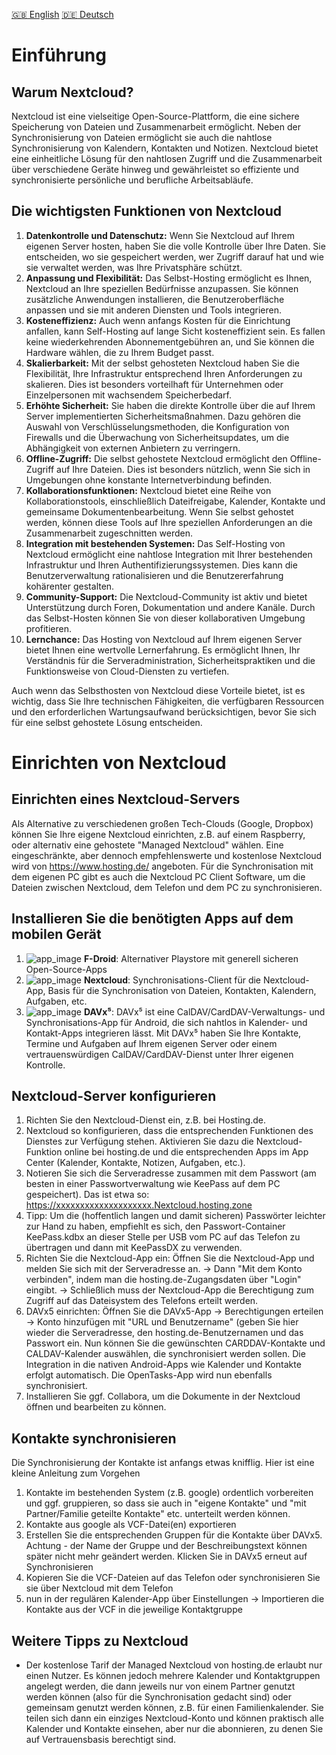 [:uk: English](README.md) [:de: Deutsch](README_de.md) 

# Einführung

## Warum Nextcloud?

Nextcloud ist eine vielseitige Open-Source-Plattform, die eine sichere Speicherung von Dateien und Zusammenarbeit ermöglicht. Neben der Synchronisierung von Dateien ermöglicht sie auch die nahtlose Synchronisierung von Kalendern, Kontakten und Notizen. Nextcloud bietet eine einheitliche Lösung für den nahtlosen Zugriff und die Zusammenarbeit über verschiedene Geräte hinweg und gewährleistet so effiziente und synchronisierte persönliche und berufliche Arbeitsabläufe.

## Die wichtigsten Funktionen von Nextcloud
1. **Datenkontrolle und Datenschutz:** Wenn Sie Nextcloud auf Ihrem eigenen Server hosten, haben Sie die volle Kontrolle über Ihre Daten. Sie entscheiden, wo sie gespeichert werden, wer Zugriff darauf hat und wie sie verwaltet werden, was Ihre Privatsphäre schützt.
1. **Anpassung und Flexibilität:** Das Selbst-Hosting ermöglicht es Ihnen, Nextcloud an Ihre speziellen Bedürfnisse anzupassen. Sie können zusätzliche Anwendungen installieren, die Benutzeroberfläche anpassen und sie mit anderen Diensten und Tools integrieren.
1. **Kosteneffizienz:** Auch wenn anfangs Kosten für die Einrichtung anfallen, kann Self-Hosting auf lange Sicht kosteneffizient sein. Es fallen keine wiederkehrenden Abonnementgebühren an, und Sie können die Hardware wählen, die zu Ihrem Budget passt.
1. **Skalierbarkeit:** Mit der selbst gehosteten Nextcloud haben Sie die Flexibilität, Ihre Infrastruktur entsprechend Ihren Anforderungen zu skalieren. Dies ist besonders vorteilhaft für Unternehmen oder Einzelpersonen mit wachsendem Speicherbedarf.
1. **Erhöhte Sicherheit:** Sie haben die direkte Kontrolle über die auf Ihrem Server implementierten Sicherheitsmaßnahmen. Dazu gehören die Auswahl von Verschlüsselungsmethoden, die Konfiguration von Firewalls und die Überwachung von Sicherheitsupdates, um die Abhängigkeit von externen Anbietern zu verringern.
1. **Offline-Zugriff:** Die selbst gehostete Nextcloud ermöglicht den Offline-Zugriff auf Ihre Dateien. Dies ist besonders nützlich, wenn Sie sich in Umgebungen ohne konstante Internetverbindung befinden.
1. **Kollaborationsfunktionen:** Nextcloud bietet eine Reihe von Kollaborationstools, einschließlich Dateifreigabe, Kalender, Kontakte und gemeinsame Dokumentenbearbeitung. Wenn Sie selbst gehostet werden, können diese Tools auf Ihre speziellen Anforderungen an die Zusammenarbeit zugeschnitten werden.
1. **Integration mit bestehenden Systemen:** Das Self-Hosting von Nextcloud ermöglicht eine nahtlose Integration mit Ihrer bestehenden Infrastruktur und Ihren Authentifizierungssystemen. Dies kann die Benutzerverwaltung rationalisieren und die Benutzererfahrung kohärenter gestalten.
1. **Community-Support:** Die Nextcloud-Community ist aktiv und bietet Unterstützung durch Foren, Dokumentation und andere Kanäle. Durch das Selbst-Hosten können Sie von dieser kollaborativen Umgebung profitieren.
1. **Lernchance:** Das Hosting von Nextcloud auf Ihrem eigenen Server bietet Ihnen eine wertvolle Lernerfahrung. Es ermöglicht Ihnen, Ihr Verständnis für die Serveradministration, Sicherheitspraktiken und die Funktionsweise von Cloud-Diensten zu vertiefen.



Auch wenn das Selbsthosten von Nextcloud diese Vorteile bietet, ist es wichtig, dass Sie Ihre technischen Fähigkeiten, die verfügbaren Ressourcen und den erforderlichen Wartungsaufwand berücksichtigen, bevor Sie sich für eine selbst gehostete Lösung entscheiden.


# Einrichten von Nextcloud

## Einrichten eines Nextcloud-Servers
Als Alternative zu verschiedenen großen Tech-Clouds (Google, Dropbox) können Sie Ihre eigene Nextcloud einrichten, z.B. auf einem Raspberry, oder alternativ eine gehostete "Managed Nextcloud" wählen. 
Eine eingeschränkte, aber dennoch empfehlenswerte und kostenlose Nextcloud wird von https://www.hosting.de/ angeboten.
Für die Synchronisation mit dem eigenen PC gibt es auch die Nextcloud PC Client Software, um die Dateien zwischen Nextcloud, dem Telefon und dem PC zu synchronisieren.

## Installieren Sie die benötigten Apps auf dem mobilen Gerät
1. ![app_image](../res/ico/fdroid.ico) **F-Droid**: Alternativer Playstore mit generell sicheren Open-Source-Apps
1. ![app_image](../res/ico/nextcloud.ico) **Nextcloud**: Synchronisations-Client für die Nextcloud-App, Basis für die Synchronisation von Dateien, Kontakten, Kalendern, Aufgaben, etc.
1. ![app_image](../res/ico/davx5.ico) **DAVx⁵**: DAVx⁵ ist eine CalDAV/CardDAV-Verwaltungs- und Synchronisations-App für Android, die sich nahtlos in Kalender- und Kontakt-Apps integrieren lässt. Mit DAVx⁵ haben Sie Ihre Kontakte, Termine und Aufgaben auf Ihrem eigenen Server oder einem vertrauenswürdigen CalDAV/CardDAV-Dienst unter Ihrer eigenen Kontrolle.

## Nextcloud-Server konfigurieren
1. Richten Sie den Nextcloud-Dienst ein, z.B. bei Hosting.de. 
2. Nextcloud so konfigurieren, dass die entsprechenden Funktionen des Dienstes zur Verfügung stehen. Aktivieren Sie dazu die Nextcloud-Funktion online bei hosting.de und die entsprechenden Apps im App Center (Kalender, Kontakte, Notizen, Aufgaben, etc.).
3. Notieren Sie sich die Serveradresse zusammen mit dem Passwort (am besten in einer Passwortverwaltung wie KeePass auf dem PC gespeichert). Das ist etwa so: https://xxxxxxxxxxxxxxxxxxxx.Nextcloud.hosting.zone 
4. Tipp: Um die (hoffentlich langen und damit sicheren) Passwörter leichter zur Hand zu haben, empfiehlt es sich, den Passwort-Container KeePass.kdbx an dieser Stelle per USB vom PC auf das Telefon zu übertragen und dann mit KeePassDX zu verwenden.
5. Richten Sie die Nextcloud-App ein: Öffnen Sie die Nextcloud-App und melden Sie sich mit der Serveradresse an. → Dann "Mit dem Konto verbinden", indem man die hosting.de-Zugangsdaten über "Login" eingibt. → Schließlich muss der Nextcloud-App die Berechtigung zum Zugriff auf das Dateisystem des Telefons erteilt werden. 
6. DAVx5 einrichten: Öffnen Sie die DAVx5-App → Berechtigungen erteilen → Konto hinzufügen mit "URL und Benutzername" (geben Sie hier wieder die Serveradresse, den hosting.de-Benutzernamen und das Passwort ein. Nun können Sie die gewünschten CARDDAV-Kontakte und CALDAV-Kalender auswählen, die synchronisiert werden sollen. Die Integration in die nativen Android-Apps wie Kalender und Kontakte erfolgt automatisch. Die OpenTasks-App wird nun ebenfalls synchronisiert.
7. Installieren Sie ggf. Collabora, um die Dokumente in der Nextcloud öffnen und bearbeiten zu können.

## Kontakte synchronisieren
Die Synchronisierung der Kontakte ist anfangs etwas knifflig. Hier ist eine kleine Anleitung zum Vorgehen
1. Kontakte im bestehenden System (z.B. google) ordentlich vorbereiten und ggf. gruppieren, so dass sie auch in "eigene Kontakte" und "mit Partner/Familie geteilte Kontakte" etc. unterteilt werden können.
2. Kontakte aus google als VCF-Datei(en) exportieren
3. Erstellen Sie die entsprechenden Gruppen für die Kontakte über DAVx5. Achtung - der Name der Gruppe und der Beschreibungstext können später nicht mehr geändert werden. Klicken Sie in DAVx5 erneut auf Synchronisieren
4. Kopieren Sie die VCF-Dateien auf das Telefon oder synchronisieren Sie sie über Nextcloud mit dem Telefon
5. nun in der regulären Kalender-App über Einstellungen → Importieren die Kontakte aus der VCF in die jeweilige Kontaktgruppe

## Weitere Tipps zu Nextcloud
* Der kostenlose Tarif der Managed Nextcloud von hosting.de erlaubt nur einen Nutzer. Es können jedoch mehrere Kalender und Kontaktgruppen angelegt werden, die dann jeweils nur von einem Partner genutzt werden können (also für die Synchronisation gedacht sind) oder gemeinsam genutzt werden können, z.B. für einen Familienkalender. Sie teilen sich dann ein einziges Nextcloud-Konto und können praktisch alle Kalender und Kontakte einsehen, aber nur die abonnieren, zu denen Sie auf Vertrauensbasis berechtigt sind.
